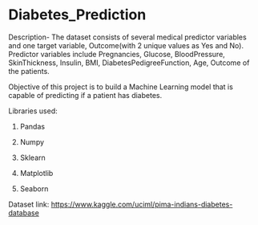 # Diabetes_Prediction
Description- The dataset consists of several medical predictor variables and one target variable, Outcome(with 2 unique values as Yes and No). Predictor variables include Pregnancies, Glucose, BloodPressure, SkinThickness, Insulin, BMI, DiabetesPedigreeFunction, Age, Outcome of the patients. 

Objective of this project is to build a Machine Learning model that is capable of predicting if a patient has diabetes.

Libraries used:
1. Pandas

2. Numpy

3. Sklearn

4. Matplotlib

5. Seaborn


Dataset link: https://www.kaggle.com/uciml/pima-indians-diabetes-database
